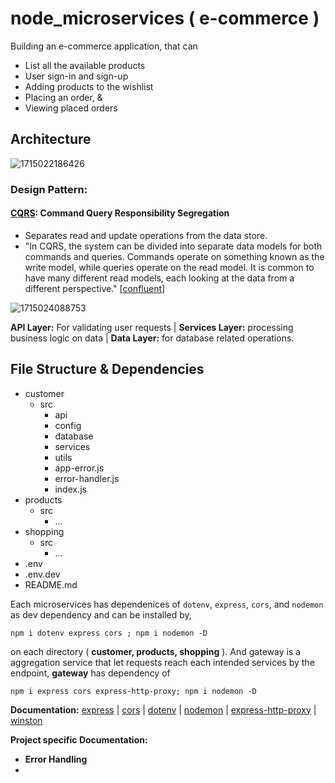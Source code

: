 # node_microservices ( e-commerce )

Building an e-commerce application, that can

* List all the available products
* User sign-in and sign-up
* Adding products to the wishlist
* Placing an order, &
* Viewing placed orders

## Architecture

![1715022186426](image/README/1715022186426.png)

### Design Pattern:

#### [CQRS](https://learn.microsoft.com/en-us/azure/architecture/patterns/cqrs "Azure: CQRS Pattern"): Command Query Responsibility Segregation

* Separates read and update operations from the data store.
* "In CQRS, the system can be divided into separate data models for both commands and queries. Commands operate on something known as the write model, while queries operate on the read model. It is common to have many different read models, each looking at the data from a different perspective." [[confluent](https://www.confluent.io/learn/cqrs/#:~:text=In%20CQRS%2C%20the%20system%20can,data%20from%20a%20different%20perspective. "Confluent: What is CQRS")]

![1715024088753](image/README/1715024088753.png)

**API Layer:** For validating user requests | **Services Layer:** processing business logic on data | **Data Layer:** for database related operations.

## File Structure & Dependencies

* customer
  * src
    * api
    * config
    * database
    * services
    * utils
    * app-error.js
    * error-handler.js
    * index.js
* products
  * src
    * ...
* shopping
  * src
    * ...
* .env
* .env.dev
* README.md

Each microservices has dependenices of `dotenv`, `express`, `cors`, and  `nodemon` as dev dependency and can be installed by,

`npm i dotenv express cors ; npm i nodemon -D`

on each directory ( **customer, products, shopping** ). And gateway is a aggregation service that let requests reach each intended services by the endpoint, **gateway** has dependency of

`npm i express cors express-http-proxy; npm i nodemon -D`

**Documentation:** [express](https://expressjs.com/ "express : documentation") | [cors](https://www.npmjs.com/package/cors "cors : npm") | [dotenv](https://www.npmjs.com/package/dotenv "dotenv : npm") | [nodemon](https://www.npmjs.com/package/nodemon "nodemon : npm") | [express-http-proxy](https://www.npmjs.com/package/express-http-proxy "express-http-procy : npm") | [winston](https://www.npmjs.com/package/winston "winston : npm") 

**Project specific Documentation:** 

* **Error Handling**
*
